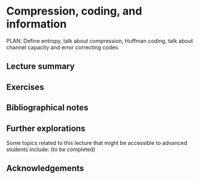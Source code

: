#  Compression, coding, and information


PLAN: Define entropy, talk about compression, Huffman coding, talk about channel capacity and error correcting codes.


## Lecture summary


## Exercises




## Bibliographical notes


## Further explorations

Some topics related to this lecture that might be accessible to advanced students include: (to be completed)



## Acknowledgements
